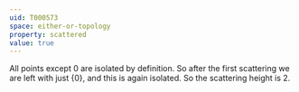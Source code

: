 ```yaml
---
uid: T000573
space: either-or-topology
property: scattered
value: true
---
```

All points except $0$ are isolated by definition. So after the first scattering we are left with just $\{0\}$, and this is again isolated. So the scattering height is 2.

